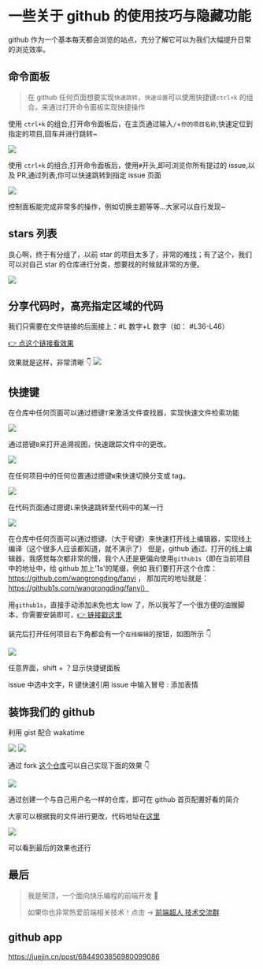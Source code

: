 # 一些关于 github 的使用技巧与隐藏功能

github 作为一个基本每天都会浏览的站点，充分了解它可以为我们大幅提升日常的浏览效率。

## 命令面板

> 在 github 任何页面想要实现`快速跳转`，`快速设置`可以使用快捷键`ctrl+k` 的组合，来通过打开命令面板实现快捷操作

使用 `ctrl+k` 的组合,打开命令面板后，在主页通过输入`/`+`你的项目名称`,快速定位到指定的项目,回车并进行跳转~

![](https://gitee.com/wangrongding/image-house/raw/master/images/202110312342808.gif)

使用 `ctrl+k` 的组合,打开命令面板后，使用`#`开头,即可浏览你所有提过的 issue,以及 PR,通过列表,你可以快速跳转到指定 issue 页面

![](https://gitee.com/wangrongding/image-house/raw/master/images/202110311647643.gif)

控制面板能完成非常多的操作，例如切换主题等等...大家可以自行发现~

## stars 列表

良心啊，终于有分组了，以前 star 的项目太多了，非常的难找；有了这个，我们可以对自己 star 的仓库进行分类，想要找的时候就非常的方便。

![](https://gitee.com/wangrongding/image-house/raw/master/images/202202282332831.png)

## 分享代码时，高亮指定区域的代码

我们只需要在文件链接的后面接上：#L 数字+L 数字（如： #L36-L46）

[👉 点这个链接看效果](https://github.com/vuejs/vue-next/blob/4f17be7b1ce4872ded085a36b95c1897d8c1f299/packages/compiler-sfc/src/templateTransformAssetUrl.ts#L36-L46)

效果就是这样，非常清晰 👇
![](https://gitee.com/wangrongding/image-house/raw/master/images/202202282348623.png)

## 快捷键

在仓库中任何页面可以通过摁键`T`来激活文件查找器，实现快速文件检索功能

![](https://gitee.com/wangrongding/image-house/raw/master/images/202110311719537.gif)

通过摁键`B`来打开追溯视图，快速跟踪文件中的更改。

![](https://gitee.com/wangrongding/image-house/raw/master/images/202110311751346.gif)

在任何项目中的任何位置通过摁键`W`来快速切换分支或 tag。

![](https://gitee.com/wangrongding/image-house/raw/master/images/202110311755165.gif)

在代码页面通过摁键`L`来快速跳转至代码中的某一行

![](https://gitee.com/wangrongding/image-house/raw/master/images/202110311758330.gif)

在仓库中任何页面可以通过摁键`。`（大于号键）来快速打开线上编辑器，实现线上编译（这个很多人应该都知道，就不演示了）
但是，github 通过`。`打开的线上编辑器，我感觉每次都非常的慢，我个人还是更偏向使用`github1s`（即在当前项目中的地址中，给 github 加上'1s'的尾缀，例如 我们要打开这个仓库：https://github.com/wangrongding/fanyi ， 那加完的地址就是：https://github1s.com/wangrongding/fanyi）

用`github1s`，直接手动添加未免也太 low 了，所以我写了一个很方便的油猴脚本，你需要安装即可，[👉 链接戳这里](https://greasyfork.org/zh-CN/scripts/429698)

装完后打开任何项目右下角都会有一个`在线编辑`的按钮，如图所示 👇

![](https://gitee.com/wangrongding/image-house/raw/master/images/202202282345361.png)

任意界面，shift + ？显示快捷键面板

issue 中选中文字，R 键快速引用
issue 中输入冒号 : 添加表情

## 装饰我们的 github

利用 gist 配合 wakatime

![](https://gitee.com/wangrongding/image-house/raw/master/images/202110311639260.png)
![](https://gitee.com/wangrongding/image-house/raw/master/images/202110311636425.png)

通过 fork [这个仓库](https://github.com/wangrongding/waka-box)可以自己实现下面的效果 👇

![](https://gitee.com/wangrongding/image-house/raw/master/images/202202282352152.png)

通过创建一个与自己用户名一样的仓库，即可在 github 首页配置好看的简介

大家可以根据我的文件进行更改，代码地址在[这里](https://github.com/wangrongding/wangrongding)

![](https://gitee.com/wangrongding/image-house/raw/master/images/202202282356017.png)

可以看到最后的效果也还行

## 最后

> 我是荣顶，一个面向快乐编程的前端开发 🥰
>
> 如果你也非常热爱前端相关技术！点击 → [前端超人 技术交流群](https://juejin.cn/pin/7004843607072964621)

## github app

https://juejin.cn/post/6844903856980099086
